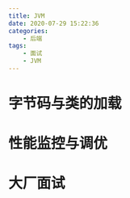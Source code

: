 ```yaml
---
title: JVM
date: 2020-07-29 15:22:36
categories:
    - 后端
tags: 
    - 面试
    - JVM
---
```




# 字节码与类的加载


# 性能监控与调优


# 大厂面试


